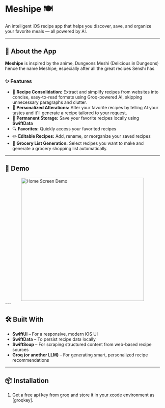 # Meshipe 🍽️  
An intelligent iOS recipe app that helps you discover, save, and organize your favorite meals — all powered by AI.

---

## 📱 About the App

**Meshipe** is inspired by the anime, Dungeons Meshi (Delicious in Dungeons) hence the name Meshipe, especially after all the great recipes Senshi has. 

### ✨ Features

- 🍳 **Recipe Consolidation:** Extract and simplify recipes from websites into concise, easy-to-read formats using Groq-powered AI, skipping unnecessary paragraphs and clutter.
- 🧠 **Personalized Alterations:** Alter your favorite recipes by telling AI your tastes and it'll generate a recipe tailored to your request.
- 📂 **Permanent Storage:** Save your favorite recipes locally using **SwiftData**
- 🔍 **Favorites:** Quickly access your favorited recipes
- ✏️ **Editable Recipes:** Add, rename, or reorganize your saved recipes
- 🛒 **Grocery List Generation:** Select recipes you want to make and generate a grocery shopping list automatically.

---

## 📸 Demo


<img src="/assets/meship_demo.gif" alt="Home Screen Demo" width="400" style="display: block; margin: auto;">
---

## 🛠 Built With

- **SwiftUI** – For a responsive, modern iOS UI
- **SwiftData** – To persist recipe data locally
- **SwiftSoup** – For scraping structured content from web-based recipe sources
- **Groq (or another LLM)** – For generating smart, personalized recipe recommendations

---

## 📦 Installation

1. Get a free api key from groq and store it in your xcode environment as [groqkey].
